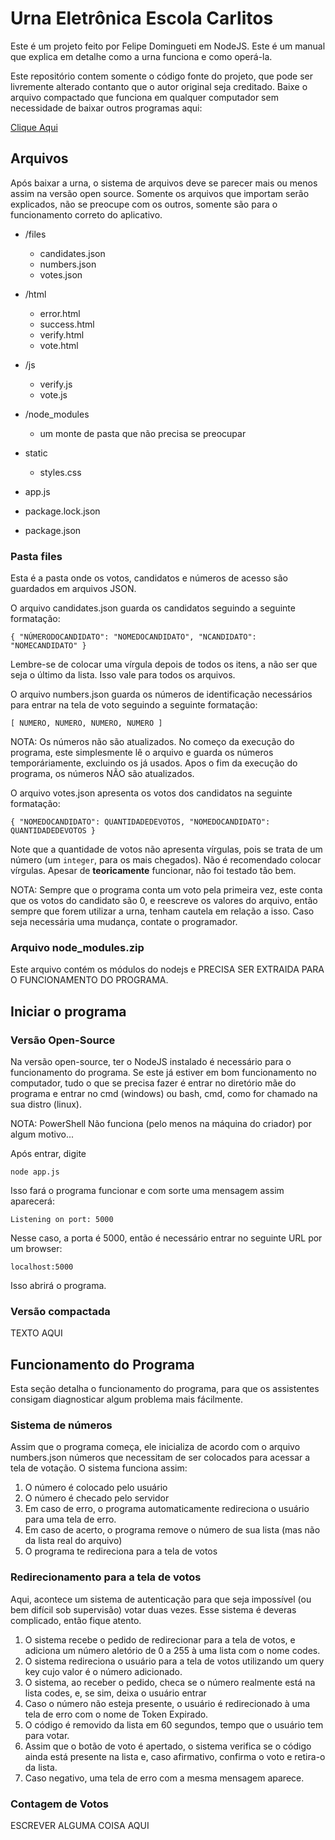 
# Urna Eletrônica Escola Carlitos

Este é um projeto feito por Felipe Domingueti em NodeJS. Este é um manual que explica em detalhe como a urna funciona e como operá-la.

Este repositório contem somente o código fonte do projeto, que pode ser livremente alterado contanto que o autor original seja creditado. Baixe o arquivo compactado que funciona em qualquer computador sem necessidade de baixar outros programas aqui:

[Clique Aqui](https://drive.google.com/drive/folders/1nO5cC_vJ8ygsHDoZS2apqHFM0Tyzsomk?usp=sharing)

## Arquivos

Após baixar a urna, o sistema de arquivos deve se parecer mais ou menos assim na versão open source. Somente os arquivos que importam serão explicados, não se preocupe com os outros, somente são para o funcionamento correto do aplicativo.

- /files
  - candidates.json
  - numbers.json
  - votes.json

- /html
  - error.html
  - success.html
  - verify.html
  - vote.html
- /js
  - verify.js
  - vote.js

- /node_modules
  - um monte de pasta que não precisa se preocupar
- static
  - styles.css

- app.js
- package.lock.json
- package.json

### Pasta files

Esta é a pasta onde os votos, candidatos e números de acesso são guardados em arquivos JSON.

O arquivo candidates.json guarda os candidatos seguindo a seguinte formatação:

`{
    "NÚMERODOCANDIDATO": "NOMEDOCANDIDATO",
    "NCANDIDATO": "NOMECANDIDATO"
}`

Lembre-se de colocar uma vírgula depois de todos os itens, a não ser que seja o último da lista. Isso vale para todos os arquivos.

O arquivo numbers.json guarda os números de identificação necessários para entrar na tela de voto seguindo a seguinte formatação:

`[
    NUMERO,
    NUMERO,
    NUMERO,
    NUMERO
]`

NOTA: Os números não são atualizados. No começo da execução do programa, este simplesmente lê o arquivo e guarda os números temporáriamente, excluindo os já usados. Apos o fim da execução do programa, os números NÃO são atualizados.

O arquivo votes.json apresenta os votos dos candidatos na seguinte formatação:

`{
  "NOMEDOCANDIDATO": QUANTIDADEDEVOTOS,
  "NOMEDOCANDIDATO": QUANTIDADEDEVOTOS
}`

Note que a quantidade de votos não apresenta vírgulas, pois se trata de um número (um `integer`, para os mais chegados). Não é recomendado colocar vírgulas. Apesar de <b>teoricamente</b> funcionar, não foi testado tão bem.

NOTA: Sempre que o programa conta um voto pela primeira vez, este conta que os votos do candidato são 0, e reescreve os valores do arquivo, então sempre que forem utilizar a urna, tenham cautela em relação a isso. Caso seja necessária uma mudança, contate o programador.

### Arquivo node_modules.zip

Este arquivo contém os módulos do nodejs e PRECISA SER EXTRAIDA PARA O FUNCIONAMENTO DO PROGRAMA.

## Iniciar o programa

### Versão Open-Source

Na versão open-source, ter o NodeJS instalado é necessário para o funcionamento do programa. Se este já estiver em bom funcionamento no computador, tudo o que se precisa fazer é entrar no diretório mãe do programa e entrar no cmd (windows) ou bash, cmd, como for chamado na sua distro (linux).

NOTA: PowerShell Não funciona (pelo menos na máquina do criador) por algum motivo...

Após entrar, digite

`node app.js`

Isso fará o programa funcionar e com sorte uma mensagem assim aparecerá: 

`Listening on port: 5000`

Nesse caso, a porta é 5000, então é necessário entrar no seguinte URL por um browser:

`localhost:5000`

Isso abrirá o programa.

### Versão compactada

TEXTO AQUI

## Funcionamento do Programa

Esta seção detalha o funcionamento do programa, para que os assistentes consigam diagnosticar algum problema mais fácilmente.

### Sistema de números

Assim que o programa começa, ele inicializa de acordo com o arquivo numbers.json números que necessitam de ser colocados para acessar a tela de votação. O sistema funciona assim:

1. O número é colocado pelo usuário
2. O número é checado pelo servidor
3. Em caso de erro, o programa automaticamente redireciona o usuário para uma tela de erro.
3. Em caso de acerto, o programa remove o número de sua lista (mas não da lista real do arquivo)
4. O programa te redireciona para a tela de votos

### Redirecionamento para a tela de votos

Aqui, acontece um sistema de autenticação para que seja impossível (ou bem difícil sob supervisão) votar duas vezes. Esse sistema é deveras complicado, então fique atento.

1. O sistema recebe o pedido de redirecionar para a tela de votos, e adiciona um número aletório de 0 a 255 à uma lista com o nome codes.
2. O sistema redireciona o usuário para a tela de votos utilizando um query key cujo valor é o número adicionado.
3. O sistema, ao receber o pedido, checa se o número realmente está na lista codes, e, se sim, deixa o usuário entrar
3. Caso o número não esteja presente, o usuário é redirecionado à uma tela de erro com o nome de Token Expirado.
4. O código é removido da lista em 60 segundos, tempo que o usuário tem para votar.
5. Assim que o botão de voto é apertado, o sistema verifica se o código ainda está presente na lista e, caso afirmativo, confirma o voto e retira-o da lista.
5. Caso negativo, uma tela de erro com a mesma mensagem aparece.

### Contagem de Votos

ESCREVER ALGUMA COISA AQUI
